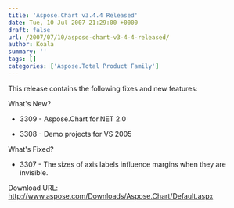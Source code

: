 ```yaml
---
title: 'Aspose.Chart v3.4.4 Released'
date: Tue, 10 Jul 2007 21:29:00 +0000
draft: false
url: /2007/07/10/aspose-chart-v3-4-4-released/
author: Koala
summary: ''
tags: []
categories: ['Aspose.Total Product Family']
---
```


This release contains the following fixes and new features:

What's New?

*   3309 - Aspose.Chart for.NET 2.0
    
*   3308 - Demo projects for VS 2005
    

What's Fixed?

*   3307 - The sizes of axis labels influence margins when they are invisible.

Download URL: http://www.aspose.com/Downloads/Aspose.Chart/Default.aspx








